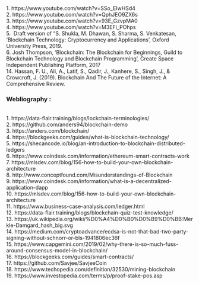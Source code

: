 <p style="font-size:100%; margin-top:2%">
                        1.&nbsp;https://www.youtube.com/watch?v=SSo_EIwHSd4
                        <br>
                        2.&nbsp;https://www.youtube.com/watch?v=QphJEO9ZX6s
                        <br>
                        3.&nbsp;https://www.youtube.com/watch?v=93E_GzvpMA0
                        <br>
                        4.&nbsp;https://www.youtube.com/watch?v=M3EFi_POhps
                        <br>
                        5.&nbsp; Draft version of “S. Shukla, M. Dhawan, S. Sharma, S. Venkatesan, ‘Blockchain Technology: Cryptocurrency and Applications’, Oxford University Press, 2019.<br>
                        6.&nbsp;Josh Thompson, ‘Blockchain: The Blockchain for Beginnings, Guild to Blockchain Technology and Blockchain Programming’, Create Space Independent Publishing Platform, 2017<br>
                        14.&nbsp;Hassan, F. U., Ali, A., Latif, S., Qadir, J., Kanhere, S., Singh, J., & Crowcroft, J. (2019). Blockchain And The Future of the Internet: A Comprehensive Review.
                        <br>

<h3>Webliography :</h3>
                        <br>
                        1.&nbsp;https://data-flair.training/blogs/lockchain-terminologies/ <br>
                        2.&nbsp;https://github.com/anders94/blockchain-demo <br>
                        3.&nbsp;https://anders.com/blockchain/ <br>
                        4.&nbsp;https://blockgeeks.com/guides/what-is-blockchain-technology/ <br>
                        5.&nbsp;https://shecancode.io/blog/an-introduction-to-blockchain-distributed-ledgers <br>
                        6.&nbsp;https://www.coindesk.com/information/ethereum-smart-contracts-work <br>
                        7.&nbsp;https://mlsdev.com/blog/156-how-to-build-your-own-blockchain-architecture <br>
                        8.&nbsp;http://www.conceptfound.com/Misunderstandings-of-Blockchain <br>
                        9.&nbsp;https://www.coindesk.com/information/what-is-a-decentralized-application-dapp <br>
                        10.&nbsp;https://mlsdev.com/blog/156-how-to-build-your-own-blockchain-architecture <br>
                        11.&nbsp;https://www.business-case-analysis.com/ledger.html <br>
                        12.&nbsp;https://data-flair.training/blogs/blockchain-quiz-test-knowledge/ <br>
                        13.&nbsp;https://uk.wikipedia.org/wiki/%D0%A4%D0%B0%D0%B9%D0%BB:Merkle-Damgard_hash_big.svg <br>
                        14.&nbsp;https://medium.com/cryptoadvance/ecdsa-is-not-that-bad-two-party-signing-without-schnorr-or-bls-1941806ec36f <br>
                        15.&nbsp;https://www.capgemini.com/2019/02/why-there-is-so-much-fuss-around-consensus-model-in-blockchain/ <br>
                        16.&nbsp;https://blockgeeks.com/guides/smart-contracts/ <br>
                        17.&nbsp;https://github.com/Savjee/SavjeeCoin  <br>
                        18.&nbsp;https://www.techopedia.com/definition/32530/mining-blockchain <br>
                        19.&nbsp;https://www.investopedia.com/terms/p/proof-stake-pos.asp <br>
